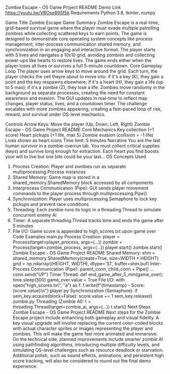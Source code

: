 Zombie Escape - OS Game Project README
Demo Link
https://youtu.be/VBOse89Sf5k
Requirements
Python 3.8, tkinter, numpy

Game Title
Zombie Escape
Game Summary
Zombie Escape is a real-time, grid-based survival game where the player must evade multiple patrolling zombies while collecting scattered keys to earn points. The game is designed to demonstrate core operating system concepts like process management, inter-process communication shared memory, and synchronization in an engaging and interactive format. The player starts with 5 lives and navigates a 10x10 grid, avoiding zombies and collecting power-ups like hearts to restore lives. The game ends either when the player loses all lives or survives a full 5-minute countdown.
Core Gameplay Loop
The player uses arrow keys to move around the grid. Each turn, the player checks the cell theyre about to move into: if it's a key (K), they gain a point and the key respawns elsewhere; if it's a heart (H), they gain a life (up to 5 max); if it's a zombie (Z), they lose a life. Zombies move randomly in the background as separate processes, creating the need for constant awareness and evasion. The GUI updates in real-time to reflect map changes, player status, lives, and a countdown timer. The challenge escalates with more zombies appearing, creating a fast-paced loop of risk, reward, and survival under OS-level mechanics.

Controls
Arrow Keys: Move the player (Up, Down, Left, Right)
Zombie Escape - OS Game Project README
Core Mechanics
Key collection (+1 score)
Heart pickups (+1 life, max 5)
Zombie evasion (collision = -1 life)
Lives shown as heart icons
Time limit: 5 minutes
Narrative
You are the last human survivor in a zombie-overrun lab. You must collect critical supplies (keys) and survive
long enough for extraction. Each heart you find boosts your will to live but one bite could be your last...
OS Concepts Used
1. Process Creation: Player and zombies run as separate multiprocessing.Process instances
2. Shared Memory: Game map is stored in a shared_memory.SharedMemory block accessed by all
components
3. Interprocess Communication (Pipe): GUI sends player movement commands to the player process through
multiprocessing.Pipe()
4. Synchronization: Player uses multiprocessing.Semaphore to lock key pickups and prevent race conditions
5. Threading: Each zombie runs its logic in a threading.Thread to simulate concurrent enemy AI
6. Timer: A separate threading.Thread tracks time and ends the game after 5 minutes
7. File I/O: Game score is appended to high_scores.txt upon game over
Code Examples
main.py
Process Creation:
player = Process(target=player_process, args=(...))
zombie = Process(target=zombie_process, args=(...))
player.start()
zombie.start()
Zombie Escape - OS Game Project README
Shared Memory:
shm = shared_memory.SharedMemory(create=True, size=WIDTH * HEIGHT)
grid = np.ndarray((HEIGHT, WIDTH), dtype='S1', buffer=shm.buf)
Inter-Process Communication (Pipe):
parent_conn, child_conn = Pipe()
...
conn.send("UP")
Timer Thread:
def end_game_after_5_min(game_over):
time.sleep(300)
game_over.value = True
File I/O:
with open("high_scores.txt", "a") as f:
f.write(f"{timestamp} - Score: {score.value}\n")
player.py
Synchronization (Semaphore):
if sem_key.acquire(block=False):
score.value += 1
sem_key.release()
zombie.py
Threading (Zombie AI):
t = threading.Thread(target=zombie_ai, args=(...))
t.start()
Next Steps
Zombie Escape - OS Game Project README
Next steps for the Zombie Escape project include enhancing both gameplay and visual fidelity. A key visual upgrade will involve replacing the current color-coded blocks with actual character sprites or images representing the player and zombies. This will make the game feel more animated and immersive. On the technical side, planned improvements include smarter zombie AI using pathfinding algorithms, introducing multiple difficulty levels, and simulating OS-level challenges such as resource deadlock or starvation. Additional polish, such as sound effects, animations, and persistent high score tracking, will also be considered to round out the final demo experience.